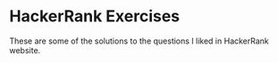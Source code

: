 # HackerRank Exercises
These are some of the solutions to the questions I liked in HackerRank website.
